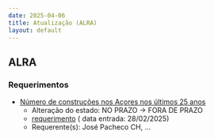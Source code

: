 ```yaml
---
date: 2025-04-06
title: Atualização (ALRA)
layout: default
---
```

## ALRA

### Requerimentos

* [Número de construções nos Açores nos últimos 25 anos](http://base.alra.pt:82/4DACTION/w_pesquisa_registo/4/8737)
  * Alteração do estado: NO PRAZO → FORA DE PRAZO
  * [requerimento](http://base.alra.pt:82/Doc_Req/XIIIreque297.pdf) ( data entrada: 28/02/2025)
  * Requerente(s): José Pacheco CH, ...
